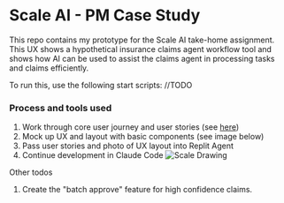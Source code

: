 # Scale AI - PM Case Study
This repo contains my prototype for the Scale AI take-home assignment. This UX shows a hypothetical insurance claims agent workflow tool and shows how AI can be used to assist the claims agent in processing tasks and claims efficiently. 

To run this, use the following start scripts:
//TODO

### Process and tools used

1. Work through core user journey and user stories (see [here](https://docs.google.com/document/d/1aBAlycmtJP4GJ_r2mEfsx2clJXPsl-OE4oFDI-Wf8WE/edit?tab=t.0))
2. Mock up UX and layout with basic components (see image below)
3. Pass user stories and photo of UX layout into Replit Agent
4. Continue development in Claude Code
![Scale Drawing](https://github.com/user-attachments/assets/3528b384-03d1-4f6f-a416-f945e032efcd)


Other todos
1. Create the "batch approve" feature for high confidence claims.
